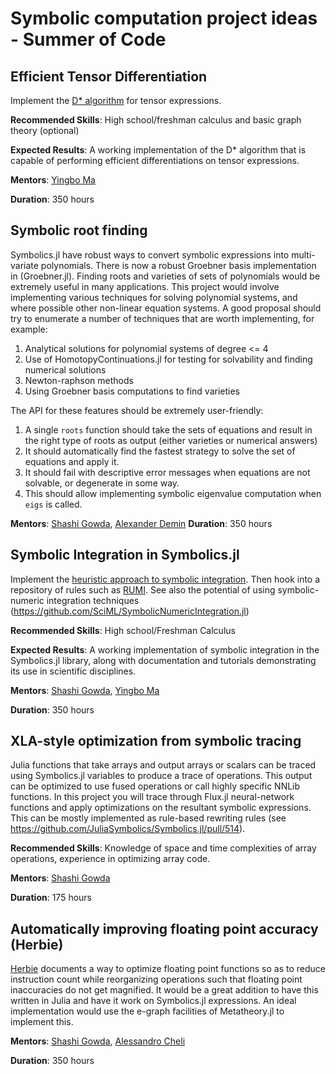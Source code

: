 # Symbolic computation project ideas - Summer of Code

## Efficient Tensor Differentiation

Implement the [D* algorithm](https://www.microsoft.com/en-us/research/wp-content/uploads/2016/02/main-65.pdf) for tensor expressions.

**Recommended Skills**: High school/freshman calculus and basic graph theory (optional)

**Expected Results**: A working implementation of the D* algorithm that is capable of performing efficient differentiations on tensor expressions.

**Mentors**: [Yingbo Ma](https://github.com/YingboMa)

**Duration**: 350 hours

## Symbolic root finding

Symbolics.jl have robust ways to convert symbolic expressions into multi-variate polynomials. There is now a robust Groebner basis implementation in (Groebner.jl). Finding roots and varieties of sets of polynomials would be extremely useful in many applications. This project would involve implementing various techniques for solving polynomial systems, and where possible other non-linear equation systems. A good proposal should try to enumerate a number of techniques that are worth implementing, for example:

1. Analytical solutions for polynomial systems of degree <= 4
2. Use of HomotopyContinuations.jl for testing for solvability and finding numerical solutions
3. Newton-raphson methods
4. Using Groebner basis computations to find varieties

The API for these features should be extremely user-friendly:

1. A single `roots` function should take the sets of equations and result in the right type of roots as output (either varieties or numerical answers)
2. It should automatically find the fastest strategy to solve the set of equations and apply it.
3. It should fail with descriptive error messages when equations are not solvable, or degenerate in some way.
4. This should allow implementing symbolic eigenvalue computation when `eigs` is called.


**Mentors**: [Shashi Gowda](https://github.com/shashi), [Alexander Demin](https://github.com/sumiya11)
**Duration**: 350 hours

## Symbolic Integration in Symbolics.jl

Implement the [heuristic approach to symbolic integration](https://dspace.mit.edu/handle/1721.1/11997). Then hook into a repository of rules such as [RUMI](https://rulebasedintegration.org/). See also the potential of using symbolic-numeric integration techniques (https://github.com/SciML/SymbolicNumericIntegration.jl)

**Recommended Skills**: High school/Freshman Calculus

**Expected Results**: A working implementation of symbolic integration in the Symbolics.jl library, along with documentation and tutorials demonstrating its use in scientific disciplines.

**Mentors**: [Shashi Gowda](https://github.com/shashi), [Yingbo Ma](https://github.com/YingboMa)

**Duration**: 350 hours


## XLA-style optimization from symbolic tracing

Julia functions that take arrays and output arrays or scalars can be traced using Symbolics.jl variables to produce a trace of operations. This output can be optimized to use fused operations or call highly specific NNLib functions. In this project you will trace through Flux.jl neural-network functions and apply optimizations on the resultant symbolic expressions. This can be mostly implemented as rule-based rewriting rules (see https://github.com/JuliaSymbolics/Symbolics.jl/pull/514).


**Recommended Skills**: Knowledge of space and time complexities of array operations, experience in optimizing array code.

**Mentors**: [Shashi Gowda](https://github.com/shashi)

**Duration**: 175 hours


## Automatically improving floating point accuracy (Herbie)

[Herbie](https://herbie.uwplse.org/) documents a way to optimize floating point functions so as to reduce instruction count while reorganizing operations such that floating point inaccuracies do not get magnified. It would be a great addition to have this written in Julia and have it work on Symbolics.jl expressions. An ideal implementation would use the e-graph facilities of Metatheory.jl to implement this.

**Mentors**: [Shashi Gowda](https://github.com/shashi), [Alessandro Cheli](https://github.com/0x0f0f0f)

**Duration**: 350 hours
